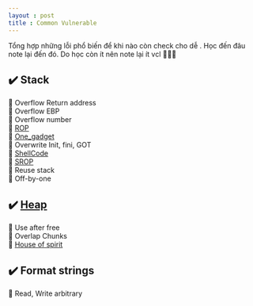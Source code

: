 ```yaml
---
layout : post 
title : Common Vulnerable 
--- 
```


Tổng hợp những lỗi phổ biến để khi nào còn check cho dễ . Học đến đâu note lại đến đó. Do học còn ít nên note lại ít vcl 🌝🌝🌝

## ✔️ Stack 
  🌌  Overflow Return address  
  🌌  Overflow EBP    
  🌌  Overflow number   
  🌌  [ROP](https://ropemporium.com)  
  🌌  [One_gadget](https://github.com/david942j/one_gadget)  
  🌌  Overwrite Init, fini, GOT   
  🌌  [ShellCode](http://shell-storm.org/shellcode/)  
  🌌  [SROP](https://0x00sec.org/t/srop-signals-you-say/2890)  
  🌌  Reuse stack  
  🌌  Off-by-one  
## ✔️ [Heap](https://github.com/shellphish/how2heap) 
  🌌   Use after free  
  🌌   Overlap Chunks  
  🌌   [House of spirit](/Pwnable/heap/house_of_spirit.md)  
  

 
## ✔️ Format strings   
 
  🌌   Read, Write arbitrary  

